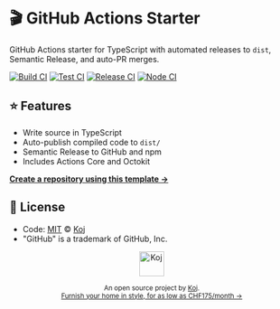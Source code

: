 # 🎬 GitHub Actions Starter

GitHub Actions starter for TypeScript with automated releases to `dist`, Semantic Release, and auto-PR merges.

[![Build CI](https://github.com/koj-co/rfcs-action/workflows/Build%20CI/badge.svg)](https://github.com/koj-co/rfcs-action/actions?query=workflow%3A%22Build+CI%22)
[![Test CI](https://github.com/koj-co/rfcs-action/workflows/Test%20CI/badge.svg)](https://github.com/koj-co/rfcs-action/actions?query=workflow%3A%22Test+CI%22)
[![Release CI](https://github.com/koj-co/rfcs-action/workflows/Release%20CI/badge.svg)](https://github.com/koj-co/rfcs-action/actions?query=workflow%3A%22Release+CI%22)
[![Node CI](https://github.com/koj-co/rfcs-action/workflows/Node%20CI/badge.svg)](https://github.com/koj-co/rfcs-action/actions?query=workflow%3A%22Node+CI%22)

## ⭐ Features

- Write source in TypeScript
- Auto-publish compiled code to `dist/`
- Semantic Release to GitHub and npm
- Includes Actions Core and Octokit

[**Create a repository using this template →**](https://github.com/koj-co/rfcs-action/generate)

## 📄 License

- Code: [MIT](./LICENSE) © [Koj](https://koj.co)
- "GitHub" is a trademark of GitHub, Inc.

<p align="center">
  <a href="https://koj.co">
    <img width="44" alt="Koj" src="https://kojcdn.com/v1598284251/website-v2/koj-github-footer_m089ze.svg">
  </a>
</p>
<p align="center">
  <sub>An open source project by <a href="https://koj.co">Koj</a>. <br> <a href="https://koj.co">Furnish your home in style, for as low as CHF175/month →</a></sub>
</p>
